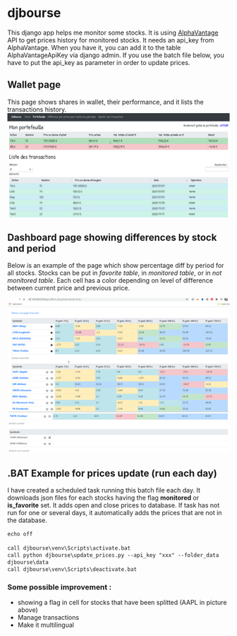 # djbourse

This django app helps me monitor some stocks. It is using [AlphaVantage](https://rapidapi.com/alphavantage/api/alpha-vantage) API to get prices history for monitored stocks. It needs an api_key from AlphaVantage. When you have it, you can add it to the table AlphaVantageApiKey via django admin. If you use the batch file below, you have to put the api_key as parameter in order to update prices.

## Wallet page
This page shows shares in wallet, their performance, and it lists the transactions history. 
![](images/Portefeuille.png)

## Dashboard page showing differences by stock and period
Below is an example of the page which show percentage diff by period for all stocks. Stocks can be put in *favorite table*, in *monitored table*, or in *not monitored table*.
Each cell has a color depending on level of difference between current price and previous price.

![](images/get_diff_for_all_periods_and_all_stocks.png)
![](images/actions_non_suivies.png)

## .BAT Example for prices update (run each day)
I have created a scheduled task running this batch file each day. It downloads json files for each stocks having the flag **monitored** or **is_favorite** set. It adds open and close prices to database. If task has not run for one or several days, it automatically adds the prices that are not in the database.

```
echo off

call djbourse\venv\Scripts\activate.bat
call python djbourse\update_prices.py --api_key "xxx" --folder_data djbourse\data
call djbourse\venv\Scripts\deactivate.bat
```
### Some possible improvement : 
* showing a flag in cell for stocks that have been splitted (AAPL in picture above)
* Manage transactions
* Make it multilingual
